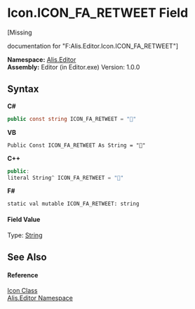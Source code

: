 # Icon.ICON_FA_RETWEET Field
 

\[Missing <summary> documentation for "F:Alis.Editor.Icon.ICON_FA_RETWEET"\]

**Namespace:**&nbsp;<a href="b150ade4-39de-a232-5f06-d3cdc1b2c538">Alis.Editor</a><br />**Assembly:**&nbsp;Editor (in Editor.exe) Version: 1.0.0

## Syntax

**C#**<br />
``` C#
public const string ICON_FA_RETWEET = ""
```

**VB**<br />
``` VB
Public Const ICON_FA_RETWEET As String = ""
```

**C++**<br />
``` C++
public:
literal String^ ICON_FA_RETWEET = ""
```

**F#**<br />
``` F#
static val mutable ICON_FA_RETWEET: string
```


#### Field Value
Type: <a href="https://docs.microsoft.com/dotnet/api/system.string" target="_blank">String</a>

## See Also


#### Reference
<a href="cc0f883c-67f8-f772-c6d7-a60b129f22a7">Icon Class</a><br /><a href="b150ade4-39de-a232-5f06-d3cdc1b2c538">Alis.Editor Namespace</a><br />